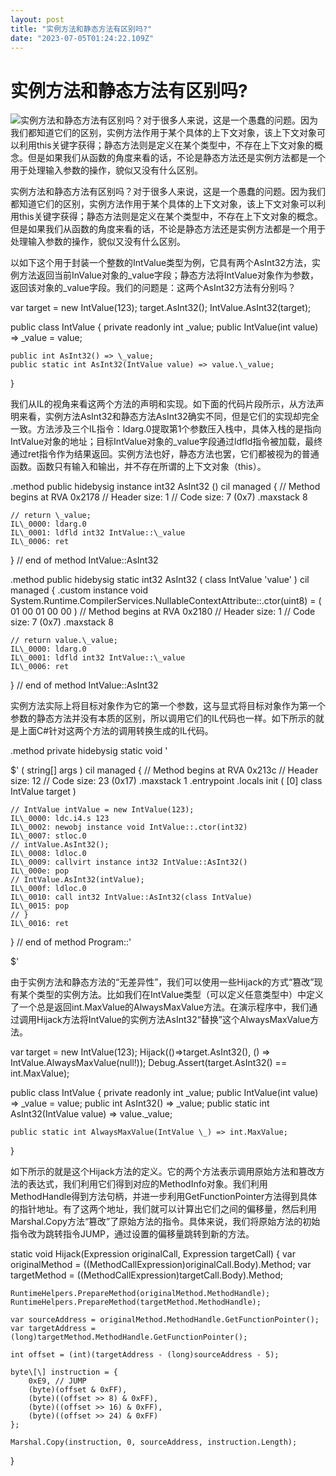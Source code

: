 ```yaml
---
layout: post
title: "实例方法和静态方法有区别吗?"
date: "2023-07-05T01:24:22.109Z"
---
```

实例方法和静态方法有区别吗?
==============

![](http://images.cnblogs.com/cnblogs_com/artech/158198/r_Dotnet.png)实例方法和静态方法有区别吗？对于很多人来说，这是一个愚蠢的问题。因为我们都知道它们的区别，实例方法作用于某个具体的上下文对象，该上下文对象可以利用this关键字获得；静态方法则是定义在某个类型中，不存在上下文对象的概念。但是如果我们从函数的角度来看的话，不论是静态方法还是实例方法都是一个用于处理输入参数的操作，貌似又没有什么区别。

实例方法和静态方法有区别吗？对于很多人来说，这是一个愚蠢的问题。因为我们都知道它们的区别，实例方法作用于某个具体的上下文对象，该上下文对象可以利用this关键字获得；静态方法则是定义在某个类型中，不存在上下文对象的概念。但是如果我们从函数的角度来看的话，不论是静态方法还是实例方法都是一个用于处理输入参数的操作，貌似又没有什么区别。

以如下这个用于封装一个整数的IntValue类型为例，它具有两个AsInt32方法，实例方法返回当前InValue对象的\_value字段；静态方法将IntValue对象作为参数，返回该对象的\_value字段。我们的问题是：这两个AsInt32方法有分别吗？

var target = new IntValue(123);
target.AsInt32();
IntValue.AsInt32(target);

public class IntValue
{
    private readonly int \_value;
    public IntValue(int value) => \_value = value;

    public int AsInt32() => \_value;
    public static int AsInt32(IntValue value) => value.\_value;
}

我们从IL的视角来看这两个方法的声明和实现。如下面的代码片段所示，从方法声明来看，实例方法AsInt32和静态方法AsInt32确实不同，但是它们的实现却完全一致。方法涉及三个IL指令：ldarg.0提取第1个参数压入栈中，具体入栈的是指向IntValue对象的地址；目标IntValue对象的\_value字段通过ldfld指令被加载，最终通过ret指令作为结果返回。实例方法也好，静态方法也罢，它们都被视为的普通函数。函数只有输入和输出，并不存在所谓的上下文对象（this）。

.method public hidebysig
	instance int32 AsInt32 () cil managed
{
	// Method begins at RVA 0x2178
	// Header size: 1
	// Code size: 7 (0x7)
	.maxstack 8

	// return \_value;
	IL\_0000: ldarg.0
	IL\_0001: ldfld int32 IntValue::\_value
	IL\_0006: ret
} // end of method IntValue::AsInt32

.method public hidebysig static
	int32 AsInt32 (
		class IntValue 'value'
	) cil managed
{
	.custom instance void System.Runtime.CompilerServices.NullableContextAttribute::.ctor(uint8) = (
		01 00 01 00 00
	)
	// Method begins at RVA 0x2180
	// Header size: 1
	// Code size: 7 (0x7)
	.maxstack 8

	// return value.\_value;
	IL\_0000: ldarg.0
	IL\_0001: ldfld int32 IntValue::\_value
	IL\_0006: ret
} // end of method IntValue::AsInt32

实例方法实际上将目标对象作为它的第一个参数，这与显式将目标对象作为第一个参数的静态方法并没有本质的区别，所以调用它们的IL代码也一样。如下所示的就是上面C#针对这两个方法的调用转换生成的IL代码。

.method private hidebysig static
	void '<Main>$' (
		string\[\] args
	) cil managed
{
	// Method begins at RVA 0x213c
	// Header size: 12
	// Code size: 23 (0x17)
	.maxstack 1
	.entrypoint
	.locals init (
		\[0\] class IntValue target
	)

	// IntValue intValue = new IntValue(123);
	IL\_0000: ldc.i4.s 123
	IL\_0002: newobj instance void IntValue::.ctor(int32)
	IL\_0007: stloc.0
	// intValue.AsInt32();
	IL\_0008: ldloc.0
	IL\_0009: callvirt instance int32 IntValue::AsInt32()
	IL\_000e: pop
	// IntValue.AsInt32(intValue);
	IL\_000f: ldloc.0
	IL\_0010: call int32 IntValue::AsInt32(class IntValue)
	IL\_0015: pop
	// }
	IL\_0016: ret
} // end of method Program::'<Main>$'

由于实例方法和静态方法的“无差异性”，我们可以使用一些Hijack的方式“篡改”现有某个类型的实例方法。比如我们在IntValue类型（可以定义任意类型中）中定义了一个总是返回int.MaxValue的AlwaysMaxValue方法。在演示程序中，我们通过调用Hijack方法将IntValue的实例方法AsInt32“替换”这个AlwaysMaxValue方法。

var target = new IntValue(123);
Hijack(()=>target.AsInt32(), () => IntValue.AlwaysMaxValue(null!));
Debug.Assert(target.AsInt32() == int.MaxValue);

public class IntValue
{
    private readonly int \_value;
    public IntValue(int value) => \_value = value;
    public int AsInt32() => \_value;
    public static int AsInt32(IntValue value) => value.\_value;

    public static int AlwaysMaxValue(IntValue \_) => int.MaxValue;
}

如下所示的就是这个Hijack方法的定义。它的两个方法表示调用原始方法和篡改方法的表达式，我们利用它们得到对应的MethodInfo对象。我们利用MethodHandle得到方法句柄，并进一步利用GetFunctionPointer方法得到具体的指针地址。有了这两个地址，我们就可以计算出它们之间的偏移量，然后利用Marshal.Copy方法“篡改”了原始方法的指令。具体来说，我们将原始方法的初始指令改为跳转指令JUMP，通过设置的偏移量跳转到新的方法。

static void Hijack(Expression<Action> originalCall, Expression<Action> targetCall)
{
    var originalMethod = ((MethodCallExpression)originalCall.Body).Method;
    var targetMethod = ((MethodCallExpression)targetCall.Body).Method;

    RuntimeHelpers.PrepareMethod(originalMethod.MethodHandle);
    RuntimeHelpers.PrepareMethod(targetMethod.MethodHandle);

    var sourceAddress = originalMethod.MethodHandle.GetFunctionPointer();
    var targetAddress = (long)targetMethod.MethodHandle.GetFunctionPointer();

    int offset = (int)(targetAddress - (long)sourceAddress - 5);

    byte\[\] instruction = {
        0xE9, // JUMP
        (byte)(offset & 0xFF),
        (byte)((offset >> 8) & 0xFF),
        (byte)((offset >> 16) & 0xFF),
        (byte)((offset >> 24) & 0xFF)
    };

    Marshal.Copy(instruction, 0, sourceAddress, instruction.Length);
}